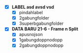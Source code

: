 - [x] **LABEL asd avsd vsd**
  - [x] pindahlabel
  - [x] 2gabungfolder
  - [x] 3superbgabungfolder

- [x] **DATA BARU 21-6 - Frame n Split**
  - [x] apusnojson
  - [x] 1gabungdoppnodopp
  - [x] 2gabungdoppnodopp
